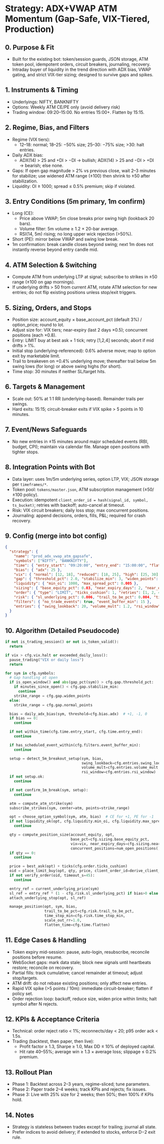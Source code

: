 # Strategy: ADX+VWAP ATM Momentum (Gap-Safe, VIX-Tiered, Production)

## 0. Purpose & Fit

- Built for the existing bot: token/session guards, JSON storage, ATM token pool, idempotent orders, circuit breakers, journaling, recovery.
- Intraday buyer of liquidity in the trend direction with ADX bias, VWAP gating, and strict VIX-tier sizing; designed to survive gaps and spikes.

## 1. Instruments & Timing

- Underlyings: NIFTY, BANKNIFTY
- Options: Weekly ATM CE/PE only (avoid delivery risk)
- Trading window: 09:20–15:00. No entries 15:00+. Flatten by 15:15.

## 2. Regime, Bias, and Filters

- Regime (VIX tiers):
  - 12–18: normal; 18–25: −50% size; 25–30: −75% size; >30: halt entries.
- Daily ADX bias:
  - ADX(14) > 25 and +DI > −DI → bullish; ADX(14) > 25 and −DI > +DI → bearish; else none.
- Gaps: If open gap magnitude > 2% vs previous close, wait 2–3 minutes for stabilize; use widened ATM range (±100) then shrink to ±50 after stabilization.
- Liquidity: OI ≥ 1000; spread ≤ 0.5% premium; skip if violated.

## 3. Entry Conditions (5m primary, 1m confirm)

- Long (CE):
  - Price above VWAP; 5m close breaks prior swing high (lookback 20 bars).
  - Volume filter: 5m volume ≥ 1.2 × 20-bar average.
  - RSI(14, 5m) rising; no long upper wick rejection (>50%).
- Short (PE): mirror below VWAP and swing low break.
- 1m confirmation: break candle closes beyond swing; next 1m does not instantly reverse beyond entry candle mid.

## 4. ATM Selection & Switching

- Compute ATM from underlying LTP at signal; subscribe to strikes in ±50 range (±100 on gap mornings).
- If underlying drifts > 50 from current ATM, rotate ATM selection for new entries; do not flip existing positions unless stop/exit triggers.

## 5. Sizing, Orders, and Stops

- Position size: account_equity × base_account_pct (default 3%) / option_price; round to lot.
- Adjust size for: VIX tiers; near-expiry (last 2 days ×0.5); concurrent positions (each ×0.8).
- Entry: LIMIT buy at best ask + 1 tick; retry [1,2,4] seconds; abort if mid drifts > 1%.
- Initial stop (underlying-referenced): 0.6% adverse move; map to option exit by marketable limit.
- Trail to breakeven on +0.4% underlying move; thereafter trail below 5m swing lows (for long) or above swing highs (for short).
- Time stop: 30 minutes if neither SL/target hits.

## 6. Targets & Management

- Scale out: 50% at 1:1 RR (underlying-based). Remainder trails per swings.
- Hard exits: 15:15; circuit-breaker exits if VIX spike > 5 points in 10 minutes.

## 7. Event/News Safeguards

- No new entries in ±15 minutes around major scheduled events (RBI, budget, CPI); maintain via calendar file. Manage open positions with tighter stops.

## 8. Integration Points with Bot

- Data layer: uses 1m/5m underlying series, option LTP, VIX; JSON storage per `timeframes/*`.
- Token pool: `tokens/master.json`, ATM subscription management (±50/±100 policy).
- Execution: idempotent `client_order_id = hash(signal_id, symbol, ts_bucket)`; retries with backoff; auto-cancel at timeout.
- Risk: VIX circuit breakers; daily loss stop; max concurrent positions.
- Journaling: append decisions, orders, fills, P&L; required for crash recovery.

## 9. Config (merge into bot config)

```json
{
  "strategy": {
    "name": "prod_adx_vwap_atm_gapsafe",
    "symbols": ["NIFTY", "BANKNIFTY"],
    "time": { "entry_start": "09:20:00", "entry_end": "15:00:00", "flatten": "15:15:00" },
    "bias": { "adx": 25 },
    "vix": { "normal": [12, 18], "reduced": [18, 25], "high": [25, 30], "halt": 30 },
    "gap": { "threshold_pct": 2.0, "stabilize_min": 3, "widen_points": 100, "normal_points": 50 },
    "liquidity": { "min_oi": 1000, "max_spread_pct": 0.005 },
    "sizing": { "base_equity_pct": 0.03, "near_expiry_days": 2, "near_expiry_factor": 0.5, "concurrent_factor": 0.8 },
    "order": { "type": "LIMIT", "ticks_cushion": 1, "retries": [1, 2, 4], "max_drift_pct": 0.01 },
    "risk": { "sl_underlying_pct": 0.006, "trail_to_be_pct": 0.004, "time_stop_min": 30, "daily_loss_limit_pct": 3.0 },
    "filters": { "no_trade_events": true, "event_buffer_min": 15 },
    "entries": { "swing_lookback": 20, "volume_mult": 1.2, "rsi_window": 14 }
  }
}
```

## 10. Algorithm (Detailed Pseudocode)

```python
if not is_trading_session() or not is_token_valid():
  return

if vix > cfg.vix.halt or exceeded_daily_loss():
  pause_trading("VIX or daily loss")
  return

for sym in cfg.symbols:
  # Gap handling at open
  if is_open_window() and abs(gap_pct(sym)) > cfg.gap.threshold_pct:
    if minutes_since_open() < cfg.gap.stabilize_min:
      continue
    strike_range = cfg.gap.widen_points
  else:
    strike_range = cfg.gap.normal_points

  bias = daily_adx_bias(sym, threshold=cfg.bias.adx)  # +1, -1, 0
  if bias == 0:
    continue

  if not within_time(cfg.time.entry_start, cfg.time.entry_end):
    continue

  if has_scheduled_event_within(cfg.filters.event_buffer_min):
    continue

  setup = detect_5m_breakout_setup(sym, bias,
                                   swing_lookback=cfg.entries.swing_lookback,
                                   volume_mult=cfg.entries.volume_mult,
                                   rsi_window=cfg.entries.rsi_window)
  if not setup.ok:
    continue

  if not confirm_1m_break(sym, setup):
    continue

  atm = compute_atm_strike(sym)
  subscribe_strikes(sym, center=atm, points=strike_range)

  opt = choose_option_symbol(sym, atm, bias)  # CE for +1, PE for -1
  if not liquidity_ok(opt, cfg.liquidity.min_oi, cfg.liquidity.max_spread_pct):
    continue

  qty = compute_position_size(account_equity, opt,
                              base_pct=cfg.sizing.base_equity_pct,
                              vix=vix, near_expiry_days=cfg.sizing.near_expiry_days,
                              concurrent_positions=num_open_positions())
  if qty == 0:
    continue

  price = best_ask(opt) + ticks(cfg.order.ticks_cushion)
  oid = place_limit_buy(opt, qty, price, client_order_id=derive_client_id(setup))
  if not verify_order(oid, timeout_s=45):
    continue

  entry_ref = current_underlying_price(sym)
  sl_ref = entry_ref * (1 - cfg.risk.sl_underlying_pct) if bias>0 else entry_ref * (1 + cfg.risk.sl_underlying_pct)
  attach_underlying_stop(opt, sl_ref)

  manage_position(opt, sym, bias,
                  trail_to_be_pct=cfg.risk.trail_to_be_pct,
                  time_stop_min=cfg.risk.time_stop_min,
                  scale_out_rr=1.0,
                  flatten_time=cfg.time.flatten)
```

## 11. Edge Cases & Handling

- Token expiry mid-session: pause, auto-login, resubscribe, reconcile positions before resume.
- WebSocket gaps: mark data stale; block new signals until heartbeats restore; reconcile on recovery.
- Partial fills: track cumulative; cancel remainder at timeout; adjust stop/targets.
- ATM drift: do not rebase existing positions; only affect new entries.
- Rapid VIX spike (>5 points / 10m): immediate circuit-breaker; flatten if policy set.
- Order rejection loop: backoff, reduce size, widen price within limits; halt symbol after N rejects.

## 12. KPIs & Acceptance Criteria

- Technical: order reject ratio < 1%; reconnects/day < 20; p95 order ack < 1.5s.
- Trading (backtest, then paper, then live):
  - Profit factor ≥ 1.3, Sharpe ≥ 1.0, Max DD ≤ 10% of deployed capital.
  - Hit rate 40–55%; average win ≥ 1.3 × average loss; slippage ≤ 0.2% premium.

## 13. Rollout Plan

- Phase 1: Backtest across 2–3 years, regime-sliced; tune parameters.
- Phase 2: Paper trade 2–4 weeks; track KPIs and rejects; fix issues.
- Phase 3: Live with 25% size for 2 weeks; then 50%; then 100% if KPIs hold.

## 14. Notes

- Strategy is stateless between trades except for trailing; journal all state.
- Prefer indices to avoid delivery; if extended to stocks, enforce D−2 exit rule.
